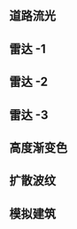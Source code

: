 ## 道路流光
<preview path="../demo/three/part1/roadFlowingLight.vue"></preview>

## 雷达 -1
<preview path="../demo/three/part1/radar1.vue"></preview>

## 雷达 -2
<preview path="../demo/three/part1/radar2.vue"></preview>

## 雷达 -3
<preview path="../demo/three/part1/radar3.vue"></preview>

## 高度渐变色
<preview path="../demo/three/part1/highGradientColor.vue"></preview>

## 扩散波纹
<preview path="../demo/three/part1/diffusionRipple.vue"></preview>

## 模拟建筑
<preview path="../demo/three/part1/building1.vue"></preview>
